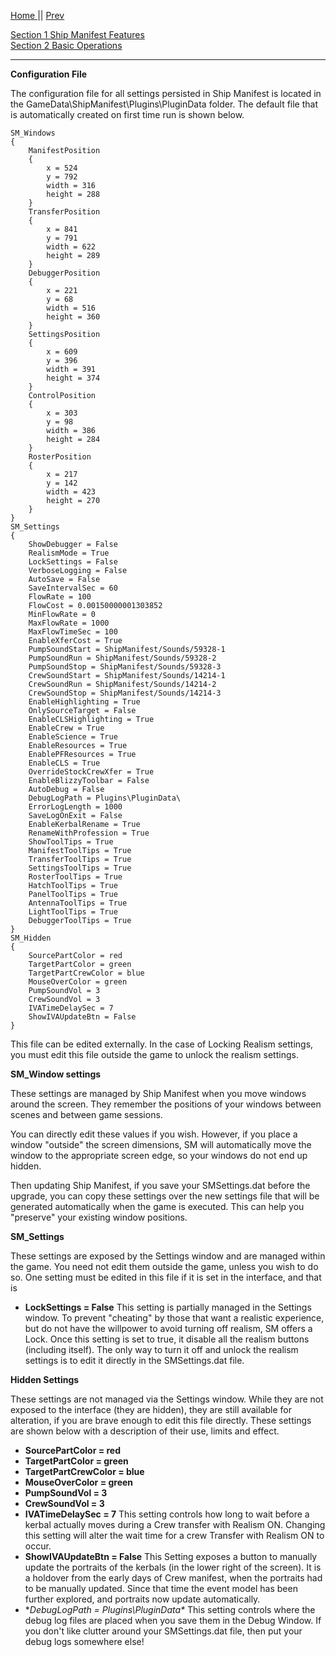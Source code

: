 [Home ](https://github.com/PapaJoesSoup/ShipManifest/wiki)|| [Prev ](https://github.com/PapaJoesSoup/ShipManifest/wiki/2.3-Resource-Transfers)

[Section 1 Ship Manifest Features](https://github.com/PapaJoesSoup/ShipManifest/wiki/1.0---Ship-Manifest-Features)  
[Section 2 Basic Operations](https://github.com/PapaJoesSoup/ShipManifest/wiki/2.0---Basic-Operation)  
***

**Configuration File**

The configuration file for all settings persisted in Ship Manifest is located in the GameData\ShipManifest\Plugins\PluginData folder.  The default file that is automatically created on first time run is shown below.

	SM_Windows
	{
		ManifestPosition
		{
			x = 524
			y = 792
			width = 316
			height = 288
		}
		TransferPosition
		{
			x = 841
			y = 791
			width = 622
			height = 289
		}
		DebuggerPosition
		{
			x = 221
			y = 68
			width = 516
			height = 360
		}
		SettingsPosition
		{
			x = 609
			y = 396
			width = 391
			height = 374
		}
		ControlPosition
		{
			x = 303
			y = 98
			width = 386
			height = 284
		}
		RosterPosition
		{
			x = 217
			y = 142
			width = 423
			height = 270
		}
	}
	SM_Settings
	{
		ShowDebugger = False
		RealismMode = True
		LockSettings = False
		VerboseLogging = False
		AutoSave = False
		SaveIntervalSec = 60
		FlowRate = 100
		FlowCost = 0.00150000001303852
		MinFlowRate = 0
		MaxFlowRate = 1000
		MaxFlowTimeSec = 100
		EnableXferCost = True
		PumpSoundStart = ShipManifest/Sounds/59328-1
		PumpSoundRun = ShipManifest/Sounds/59328-2
		PumpSoundStop = ShipManifest/Sounds/59328-3
		CrewSoundStart = ShipManifest/Sounds/14214-1
		CrewSoundRun = ShipManifest/Sounds/14214-2
		CrewSoundStop = ShipManifest/Sounds/14214-3
		EnableHighlighting = True
		OnlySourceTarget = False
		EnableCLSHighlighting = True
		EnableCrew = True
		EnableScience = True
		EnableResources = True
		EnablePFResources = True
		EnableCLS = True
		OverrideStockCrewXfer = True
		EnableBlizzyToolbar = False
		AutoDebug = False
		DebugLogPath = Plugins\PluginData\
		ErrorLogLength = 1000
		SaveLogOnExit = False
		EnableKerbalRename = True
		RenameWithProfession = True
		ShowToolTips = True
		ManifestToolTips = True
		TransferToolTips = True
		SettingsToolTips = True
		RosterToolTips = True
		HatchToolTips = True
		PanelToolTips = True
		AntennaToolTips = True
		LightToolTips = True
		DebuggerToolTips = True
	}
	SM_Hidden
	{
		SourcePartColor = red
		TargetPartColor = green
		TargetPartCrewColor = blue
		MouseOverColor = green
		PumpSoundVol = 3
		CrewSoundVol = 3
		IVATimeDelaySec = 7
		ShowIVAUpdateBtn = False
	}

This file can be edited externally.  In the case of Locking Realism settings, you must edit this file outside the game to unlock the realism settings.

**SM_Window settings**

These settings are managed by Ship Manifest when you move windows around the screen.  They remember the positions of your windows between scenes and between game sessions.

You can directly edit these values if you wish.  However, if you place a window "outside" the screen dimensions, SM will automatically move the window to the appropriate screen edge, so your windows do not end up hidden.

Then updating Ship Manifest, if you save your SMSettings.dat before the upgrade, you can copy these settings over the new settings file that will be generated automatically when the game is executed.  This can help you "preserve" your existing window positions.

**SM_Settings**

These settings are exposed by the Settings window and are managed within the game.   You need not edit them outside the game, unless you wish to do so.  One setting must be edited in this file if it is set in the interface, and that is 

* **LockSettings = False** This setting is partially managed in the Settings window.  To prevent "cheating" by those that want a realistic experience, but do not have the willpower to avoid turning off realism, SM offers a Lock.  Once this setting is set to true, it disable all the realism buttons (including itself).  The only way to turn it off and unlock the realism settings is to edit it directly in the SMSettings.dat file.

**Hidden Settings**

These settings are not managed via the Settings window.  While they are not exposed to the interface (they are hidden), they are still available for alteration, if you are brave enough to edit this file directly.
These settings are shown below with a description of their use, limits and effect.

* **SourcePartColor = red**
* **TargetPartColor = green**
* **TargetPartCrewColor = blue**
* **MouseOverColor = green**
* **PumpSoundVol = 3**
* **CrewSoundVol = 3**
* **IVATimeDelaySec = 7**  This setting controls how long to wait before a kerbal actually moves during a Crew transfer with Realism ON.  Changing this setting will alter the wait time for a crew Transfer with Realism ON to occur.
* **ShowIVAUpdateBtn = False**  This Setting exposes a button to manually update the portraits of the kerbals (in the lower right of the screen).  It is a holdover from the early days of Crew manifest, when the portraits had to be manually updated.   Since that time the event model has been further explored, and portraits now update automatically.
* **DebugLogPath = Plugins\PluginData\**  This setting controls where the debug log files are placed when you save them in the Debug Window.  If you don't like clutter around your SMSettings.dat file, then put your debug logs somewhere else!


